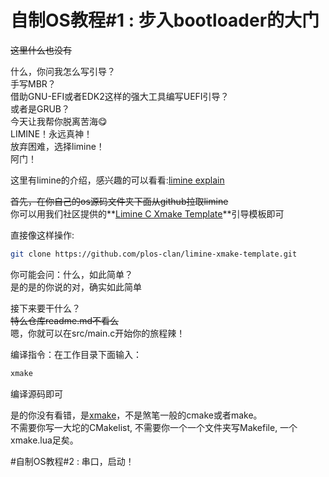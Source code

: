 # 自制OS教程#1 : 步入bootloader的大门

~~这里什么也没有~~<br>

什么，你问我怎么写引导？<br>
手写MBR？<br>
借助GNU-EFI或者EDK2这样的强大工具编写UEFI引导？<br>
或者是GRUB？<br>
今天让我帮你脱离苦海😋<br>
LIMINE！永远真神！<br>
放弃困难，选择limine！<br>
阿门！<br>

这里有limine的介绍，感兴趣的可以看看:[limine explain](https://github.com/limine-bootloader/limine)<br>

~~首先，在你自己的os源码文件夹下面从github拉取limine~~<br>
你可以用我们社区提供的**[Limine C Xmake Template](https://github.com/plos-clan/limine-xmake-template)**引导模板即可<br>

直接像这样操作:<br>
```bash
git clone https://github.com/plos-clan/limine-xmake-template.git
```

你可能会问：什么，如此简单？<br>
是的是的你说的对，确实如此简单<br>

接下来要干什么？<br>
~~特么仓库readme.md不看么~~<br>
嗯，你就可以在src/main.c开始你的旅程辣！<br>

编译指令：在工作目录下面输入：
```bash
xmake
```
编译源码即可<br>

是的你没有看错，是[xmake](https://www.xmake.com/)，不是煞笔一般的cmake或者make。<br>
不需要你写一大坨的CMakelist, 不需要你一个一个文件夹写Makefile, 一个xmake.lua足矣。<br>


#自制OS教程#2 : 串口，启动！

